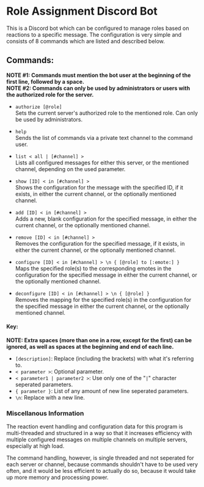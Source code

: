 # Role Assignment Discord Bot

This is a Discord bot which can be configured to manage roles based on reactions to a specific message.
The configuration is very simple and consists of 8 commands which are listed and described below.

## Commands:

**NOTE #1: Commands must mention the bot user at the beginning of the first line, followed by a space.**  
**NOTE #2: Commands can only be used by administrators or users with the authorized role for the server.**

* `authorize [@role]`<br>
Sets the current server's authorized role to the mentioned role. Can only be used by administrators.
* `help`<br>
Sends the list of commands via a private text channel to the command user.
* `list < all | [#channel] >`<br>
Lists all configured messages for either this server, or the mentioned channel, depending on the used parameter.
* `show [ID] < in [#channel] >`<br>
Shows the configuration for the message with the specified ID, if it exists, in either the current channel, or the optionally mentioned channel.

* `add [ID] < in [#channel] >`<br>
Adds a new, blank configuration for the specified message, in either the current channel, or the optionally mentioned channel.
* `remove [ID] < in [#channel] >`<br>
Removes the configuration for the specified message, if it exists, in either the current channel, or the optionally mentioned channel.

* `configure [ID] < in [#channel] > \n { [@role] to [:emote:] }`<br>
Maps the specified role(s) to the corresponding emotes in the configuration for the specified message in either the current channel, or the optionally mentioned channel.
* `deconfigure [ID] < in [#channel] > \n { [@role] }`<br>
Removes the mapping for the specified role(s) in the configuration for the specified message in either the current channel, or the optionally mentioned channel.

#### Key:

**NOTE: Extra spaces (more than one in a row, except for the first) can be ignored, as well as spaces at the beginning and end of each line.**

* `[description]`: Replace (including the brackets) with what it's referring to.
* `< parameter >`: Optional parameter.
* `< parameter1 | parameter2 >`: Use only one of the "`|`" character seperated parameters.
* `{ parameter }`: List of any amount of new line seperated parameters.
* `\n`: Replace with a new line.

### Miscellanous Information

The reaction event handling and configuration data for this program is multi-threaded and structured
in a way so that it increases efficiency with multiple configured messages on multiple channels on multiple servers,
especially at high load.

The command handling, however, is single threaded and not seperated for each server or channel,
because commands shouldn't have to be used very often, and it would be less efficient to actually do so,
because it would take up more memory and processing power.
